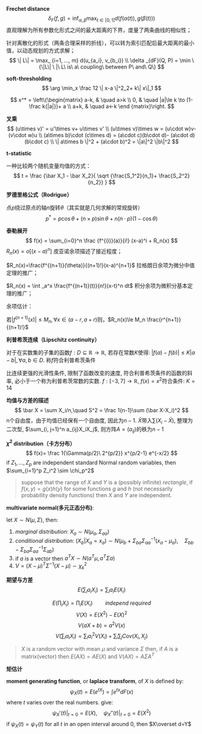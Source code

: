 **Frechet distance**
$$
\delta _F (f, g) = \inf_{\alpha, \beta} \max_{t\in [0, 1]} d(f(\alpha(t)), g(\beta(t)))
$$
直观理解为所有参数化形式之间的最大距离的下界，度量了两条曲线的相似性；

针对离散化的形式（两条合理采样的折线），可以转为索引匹配后最大距离的最小值，以动态规划的方式求解；
$$
\| L\| = \max_ {i=1, ..., m} d(u_{a_i}, v_{b_i}) \\
\delta _{dF}(Q, P) = \min \{\|L\| \ |\ L\ is\ a\ coupling\ between P\ and\ Q\}
$$




**soft-thresholding**
$$
\arg \min_x \frac 12 \| x-a \|^2_2+ k\| x\|_1
$$

$$
x^* = \left\{\begin{matrix} 
a-k, & \quad a>k \\
0, & \quad |a|\le k \to (1-\frac k{|a|})+ a \\
a+k, & \quad a<-k
\end {matrix}\right.
$$



**叉乘**
$$
(u\times v)' = u'\times v+ u\times v' \\
(u\times v)\times w = (u\cdot w)v- (v\cdot w)u \\
(a\times b)\cdot (c\times d) = (a\cdot c)(b\cdot d)- (a\cdot d)(b\cdot c) \\
\| a\times b \|^2 + (a\cdot b)^2 = \|a\|^2 \|b\|^2
$$


**t-statistic**

一种比较两个随机变量均值的方式：
$$
t = \frac {\bar X_1 - \bar X_2}{ \sqrt {\frac{S_1^2}{n_1}+ \frac{S_2^2}{n_2}} }
$$


**罗德里格公式（Rodrigue）**

点$p$绕过原点的轴$n$旋转$\theta$（其实就是几何求解的常规旋转）
$$
p^* = p\cos \theta + (n\times p) \sin \theta + n(n\cdot p)(1-\cos \theta)
$$


**泰勒展开**
$$
f(x) = \sum_{i=0}^n \frac {f^{(i)}(a)}{i!} (x-a)^i + R_n(x)
$$
$R_n(x) = o[(x-a)^n]$ 皮亚诺余项描述了接近程度；

$R_n(x)=\frac{f^{(n+1)}(\theta)}{(n+1)!}(x-a)^{n+1}$ 拉格朗日余项为微分中值定理的推广；

 $R_n(x) = \int _a^x \frac{f^{(n+1)}(t)}{n!}(x-t)^n dt$ 积分余项为微积分基本定理的推广；

余项估计：

若$|f^{(n+1)}(x)| \le M_n, \forall x\in (a-r, a+r)$则，$R_n(x)\le M_n \frac{r^{n+1}}{(n+1)!}$



**利普希茨连续（Lipschitz continuity）**

对于在实数集的子集的函数$f: D \subseteq \mathbb R \rightarrow \mathbb R$, 若存在常数$K$使得: $|f(a)-f(b)| \leq K |a-b|, \forall a, b \in D$. 称$f$符合利普希茨条件

比连续更强的光滑性条件, 限制了函数改变的速度, 符合利普希茨条件的函数的斜率, 必小于一个称为利普希茨常数的实数.
$f: [-3, 7] \rightarrow \mathbb R, \ f(x)=x^2$符合条件: $K=14$



**均值与方差的描述**
$$
\bar X = \sum X_i/n,\quad S^2 = \frac 1{n-1}\sum (\bar X-X_i)^2
$$
n个自由度，由于均值已经保有一个自由度, 因此为$n-1$. $\bar X$带入$\sum (X_i-\bar X)$, 整理为二次型, $\sum_{i, j=1}^n a_{ij}X_iX_j$, 则方阵$A=(a_{ij})$的秩为$n-1$



**$\chi^2$ distribution（卡方分布）** 
$$
f(x)= \frac 1{\Gamma(p/2)\ 2^{p/2}} x^{p/2-1} e^{-x/2}
$$
if $Z_1, ..., Z_p$ are independent standard Normal random variables, then $\sum_{i=1}^p Z_i^2 \sim \chi_p^2$



> suppose that the range of $X$ and $Y$ is a (possibly infinite) *rectangle*, if $f(x, y)=g(x)h(y)$ for some functions $g$ and $h$ (not necessarily probability density functions) then $X$ and $Y$ are independent.



**multivariate normal(多元正态分布)**:

let $X\sim N(\mu, \Sigma)$, then:
1. *marginal distribution*: $X_a\sim N(\mu_a, \Sigma_{aa})$
2. *conditional distribution*: $(X_b|X_a = x_a)\sim N(\mu_b+\Sigma_{ba}\Sigma_{aa}^{-1}(x_a-\mu_a),\quad \Sigma_{bb}-\Sigma_{ba}\Sigma_{aa}^{-1}\Sigma_{ab})$
3. if $a$​ is a vector then $a^TX\sim N(a^T\mu, a^T\Sigma a)$​
4. $V=(X-\mu)^T\Sigma^{-1}(X-\mu)\sim \chi _k^2$



**期望与方差**
$$ E(\sum_i a_i X_i) = \sum_i a_i E(X_i) $$

$$ E(\prod_i X_i) = \prod_i E(X_i) \quad \quad independ\ required $$
$$ V(X) = E(X^2)-E(X) ^2 $$
$$ V(aX+b) = a^2 V(x) $$
$$ V(\sum_i a_i X_i) = \sum_i a_i^2 V(X_i)+ \sum_i \sum_j Cov(X_i, X_j) $$

> $X$ is a random vector with mean $\mu$ and variance $\Sigma$ then, if $A$ is a matrix(vector) then $E(AX) = AE(X)$ and $V(AX) = A\Sigma A^T$



**矩估计**

**moment generating function**, or **laplace transform**, of $X$ is defined by: 
$$
\psi_X(t)= E(e^{tX})= \int e^{tx}dF(x)
$$
where $t$ varies over the real numbers. give:
$$
\psi_X'(t)|_{t=0} = E(X), \quad \psi_X''(t)|_{t=0} = E(X^2)
$$
if $\psi_X(t)=\psi_Y(t)$ for all $t$ in an open interval around $0$, then $X\overset d=Y$
